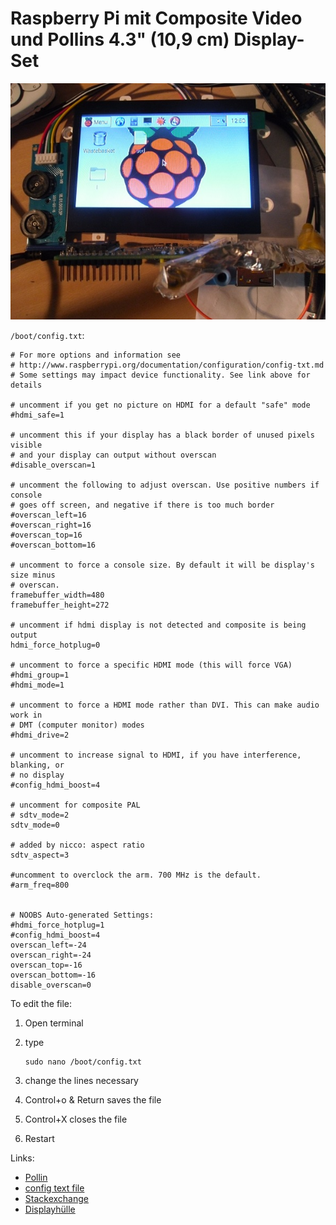 # Raspberry Pi mit Composite Video und Pollins 4.3" (10,9 cm) Display-Set

![](picture.jpg)

`/boot/config.txt`:

    # For more options and information see
    # http://www.raspberrypi.org/documentation/configuration/config-txt.md
    # Some settings may impact device functionality. See link above for details
    
    # uncomment if you get no picture on HDMI for a default "safe" mode
    #hdmi_safe=1
    
    # uncomment this if your display has a black border of unused pixels visible
    # and your display can output without overscan
    #disable_overscan=1
    
    # uncomment the following to adjust overscan. Use positive numbers if console
    # goes off screen, and negative if there is too much border
    #overscan_left=16
    #overscan_right=16
    #overscan_top=16
    #overscan_bottom=16
    
    # uncomment to force a console size. By default it will be display's size minus
    # overscan.
    framebuffer_width=480
    framebuffer_height=272
    
    # uncomment if hdmi display is not detected and composite is being output
    hdmi_force_hotplug=0
    
    # uncomment to force a specific HDMI mode (this will force VGA)
    #hdmi_group=1
    #hdmi_mode=1
    
    # uncomment to force a HDMI mode rather than DVI. This can make audio work in
    # DMT (computer monitor) modes
    #hdmi_drive=2
    
    # uncomment to increase signal to HDMI, if you have interference, blanking, or
    # no display
    #config_hdmi_boost=4
    
    # uncomment for composite PAL
    # sdtv_mode=2
    sdtv_mode=0
    
    # added by nicco: aspect ratio
    sdtv_aspect=3
    
    #uncomment to overclock the arm. 700 MHz is the default.
    #arm_freq=800
    
    
    # NOOBS Auto-generated Settings:
    #hdmi_force_hotplug=1
    #config_hdmi_boost=4
    overscan_left=-24
    overscan_right=-24
    overscan_top=-16
    overscan_bottom=-16
    disable_overscan=0

To edit the file:

1. Open terminal
2. type

       sudo nano /boot/config.txt

3. change the lines necessary
4. Control+o & Return saves the file
5. Control+X closes the file
6. Restart


Links: 

- [Pollin](http://www.pollin.de/shop/dt/NDgwOTc4OTk-/Bauelemente_Bauteile/Aktive_Bauelemente/Displays/4_3_10_9_cm_Display_Set_JD43T30_C_MEX043TM_40D_HYO_CO_CVBS.html)
- [config text file](https://www.raspberrypi.org/documentation/configuration/config-txt.md)
- [Stackexchange](http://raspberrypi.stackexchange.com/questions/13803/how-to-override-config-txt-settings-during-boot)
- [Displayhülle](../4.3_inch_display_set_hull)
